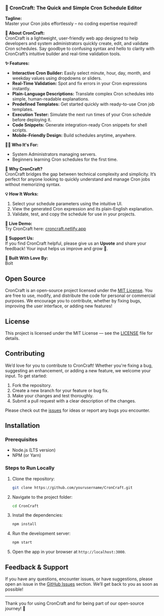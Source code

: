 ### **🚀 CronCraft: The Quick and Simple Cron Schedule Editor**  
**Tagline:**  
Master your Cron jobs effortlessly – no coding expertise required!  

**👋 About CronCraft:**  
CronCraft is a lightweight, user-friendly web app designed to help developers and system administrators quickly create, edit, and validate Cron schedules. Say goodbye to confusing syntax and hello to clarity with CronCraft’s intuitive builder and real-time validation tools.

**✨ Features:**  
- **Interactive Cron Builder:** Easily select minute, hour, day, month, and weekday values using dropdowns or sliders.  
- **Real-Time Validation:** Spot and fix errors in your Cron expressions instantly.  
- **Plain-Language Descriptions:** Translate complex Cron schedules into simple, human-readable explanations.  
- **Predefined Templates:** Get started quickly with ready-to-use Cron job templates.  
- **Execution Tester:** Simulate the next run times of your Cron schedule before deploying it.  
- **Code Snippets:** Generate integration-ready Cron snippets for shell scripts.
- **Mobile-Friendly Design:** Build schedules anytime, anywhere.  

**👨‍💻 Who It's For:**  
- System Administrators managing servers.  
- Beginners learning Cron schedules for the first time.  

**🌟 Why CronCraft?**  
CronCraft bridges the gap between technical complexity and simplicity. It’s perfect for anyone looking to quickly understand and manage Cron jobs without memorizing syntax.  

**💡 How It Works:**  
1. Select your schedule parameters using the intuitive UI.  
2. View the generated Cron expression and its plain-English explanation.  
3. Validate, test, and copy the schedule for use in your projects.  

**🔗 Live Demo:**  
Try CronCraft here: [croncraft.netlify.app](#)  

**🙏 Support Us:**  
If you find CronCraft helpful, please give us an **Upvote** and share your feedback! Your input helps us improve and grow 🚀.  

**🚀 Built With Love By:**  
Bolt

## Open Source

CronCraft is an open-source project licensed under the [MIT License](LICENSE). You are free to use, modify, and distribute the code for personal or commercial purposes. We encourage you to contribute, whether by fixing bugs, improving the user interface, or adding new features!

## License

This project is licensed under the MIT License — see the [LICENSE](LICENSE) file for details.

## Contributing

We’d love for you to contribute to CronCraft! Whether you're fixing a bug, suggesting an enhancement, or adding a new feature, we welcome your input. To get started:

1. Fork the repository.
2. Create a new branch for your feature or bug fix.
3. Make your changes and test thoroughly.
4. Submit a pull request with a clear description of the changes.

Please check out the [issues](https://github.com/BxtGeek/CronCraft/issues) for ideas or report any bugs you encounter.

## Installation

### Prerequisites

- Node.js (LTS version)
- NPM (or Yarn)

### Steps to Run Locally

1. Clone the repository:
   ```bash
   git clone https://github.com/yourusername/CronCraft.git
   ```
2. Navigate to the project folder:
   ```bash
   cd CronCraft
   ```
3. Install the dependencies:
   ```bash
   npm install
   ```
4. Run the development server:
   ```bash
   npm start
   ```

5. Open the app in your browser at `http://localhost:3000`.

## Feedback & Support

If you have any questions, encounter issues, or have suggestions, please open an issue in the [GitHub Issues](https://github.com/yourusername/CronCraft/issues) section. We’ll get back to you as soon as possible!

---

Thank you for using CronCraft and for being part of our open-source journey! 🎉
